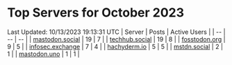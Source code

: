 # Top Servers for October 2023
Last Updated: 10/13/2023 19:13:31 UTC
| Server | Posts | Active Users |
| -- | -- | -- |
| [mastodon.social](https://mastodon.social/tags/PowerShell) | 19 | 7 |
| [techhub.social](https://techhub.social/tags/PowerShell) | 19 | 8 |
| [fosstodon.org](https://fosstodon.org/tags/PowerShell) | 9 | 5 |
| [infosec.exchange](https://infosec.exchange/tags/PowerShell) | 7 | 4 |
| [hachyderm.io](https://hachyderm.io/tags/PowerShell) | 5 | 5 |
| [mstdn.social](https://mstdn.social/tags/PowerShell) | 2 | 1 |
| [mastodon.uno](https://mastodon.uno/tags/PowerShell) | 1 | 1 |
